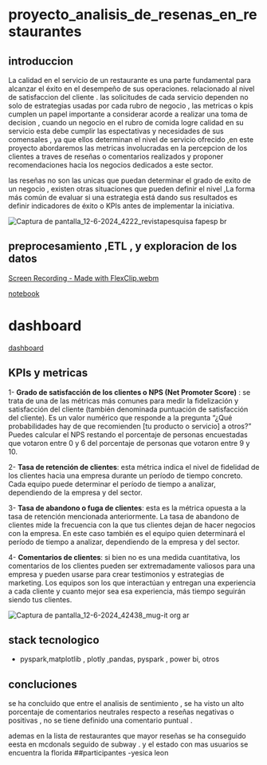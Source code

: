 # proyecto_analisis_de_resenas_en_restaurantes

## introduccion

La calidad en el servicio de un restaurante es una parte fundamental para alcanzar el éxito en el desempeño de sus operaciones. relacionado al nivel de satisfaccion del cliente . las solicitudes de cada servicio dependen no solo de estrategias usadas por cada rubro de negocio , las metricas o kpis cumplen un papel importante a considerar  acorde a realizar una toma de decision , cuando un negocio en el rubro de comida logre calidad en su servicio esta debe cumplir las espectativas y necesidades de sus comensales , ya que ellos determinan el nivel de servicio ofrecido ,en este proyecto abordaremos las metricas involucradas  en la percepcion de los clientes a traves de reseñas o comentarios realizados y proponer recomendaciones hacia los negocios dedicados a este sector.

las reseñas no son las unicas que puedan determinar el grado de exito de un negocio , existen otras situaciones que pueden definir el nivel ,La forma más común de evaluar si una estrategia está dando sus resultados es definir indicadores de éxito o KPIs antes de implementar la iniciativa.





![Captura de pantalla_12-6-2024_4222_revistapesquisa fapesp br](https://github.com/yesicamilagros/proyecto_analisis_de_resenas_en_restaurantes/assets/102852467/f6dcd1a3-7b19-4554-9939-3e6481740a03)


## preprocesamiento ,ETL , y exploracion de los datos


[Screen Recording - Made with FlexClip.webm](https://github.com/yesicamilagros/proyecto_analisis_de_resenas_en_restaurantes/assets/102852467/c65cd0f9-c28c-43ef-9a53-16b647637add)


[notebook](https://databricks-prod-cloudfront.cloud.databricks.com/public/4027ec902e239c93eaaa8714f173bcfc/6085809078733314/2777629929938190/864889964872640/latest.html)

# dashboard

[dashboard ](https://app.powerbi.com/view?r=eyJrIjoiMWVjYTMwNWYtMjY0NS00NTdiLTlmMWUtOTkyNzk5ODRmMzA0IiwidCI6IjFmODEwNTkyLTJiMTAtNGQyZi05ZDFkLWNhMzFiMjY5MTVkZSIsImMiOjR9)

## KPIs y metricas

1- **Grado de satisfacción de los clientes o NPS (Net Promoter Score)** : se trata de una de las métricas más comunes para medir la fidelización y satisfacción del cliente (también denominada puntuación de satisfacción del cliente). Es un valor numérico que responde a la pregunta “¿Qué probabilidades hay de que recomienden [tu producto o servicio] a otros?” Puedes calcular el NPS restando el porcentaje de personas encuestadas que votaron entre 0 y 6 del porcentaje de personas que votaron entre 9 y 10. 

2- **Tasa de retención de clientes**: esta métrica indica el nivel de fidelidad de los clientes hacia una empresa durante un período de tiempo concreto. Cada equipo puede determinar el período de tiempo a analizar, dependiendo de la empresa y del sector.

3- **Tasa de abandono o fuga de clientes**: esta es la métrica opuesta a la tasa de retención mencionada anteriormente. La tasa de abandono de clientes mide la frecuencia con la que tus clientes dejan de hacer negocios con la empresa. En este caso también es el equipo quien determinará el período de tiempo a analizar, dependiendo de la empresa y del sector.

4- **Comentarios de clientes**: si bien no es una medida cuantitativa, los comentarios de los clientes pueden ser extremadamente valiosos para una empresa y pueden usarse para crear testimonios y estrategias de marketing. Los equipos son los que interactúan y entregan una experiencia a cada cliente y cuanto mejor sea esa experiencia, más tiempo seguirán siendo tus clientes.




![Captura de pantalla_12-6-2024_42438_mug-it org ar](https://github.com/yesicamilagros/proyecto_analisis_de_resenas_en_restaurantes/assets/102852467/6eef5f53-10b5-4e61-a983-a2576fbd6ede)

## stack tecnologico
- pyspark,matplotlib , plotly ,pandas, pyspark , power bi, otros
## concluciones
se ha concluido que entre el analisis de sentimiento  , se ha visto un alto porcentaje de comentarios neutrales respecto a reseñas negativas o positivas , no se tiene definido una comentario puntual . 

ademas en la lista de restaurantes que mayor reseñas se ha conseguido eesta en mcdonals seguido de subway .
y el estado con mas usuarios se encuentra la florida 
##participantes
-yesica leon 
